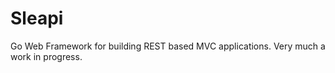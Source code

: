 Sleapi
======

Go Web Framework for building REST based MVC applications.  Very much a work in progress.
